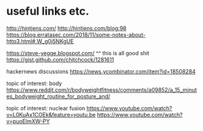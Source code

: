 # useful links etc.


http://hintjens.com/
http://hintjens.com/blog:98
https://blog.erratasec.com/2018/11/some-notes-about-http3.html#.W_g0j5NKgUE


https://steve-yegge.blogspot.com/
^^ this is all good shit
https://gist.github.com/chitchcock/1281611






hackernews discussions
https://news.ycombinator.com/item?id=18508284


topic of interest: body
https://www.reddit.com/r/bodyweightfitness/comments/a09852/a_15_minutes_bodyweight_routine_for_posture_and/




topic of interest: nuclear fusion
https://www.youtube.com/watch?v=L0KuAx1COEk&feature=youtu.be
https://www.youtube.com/watch?v=puoElmXW-PY

